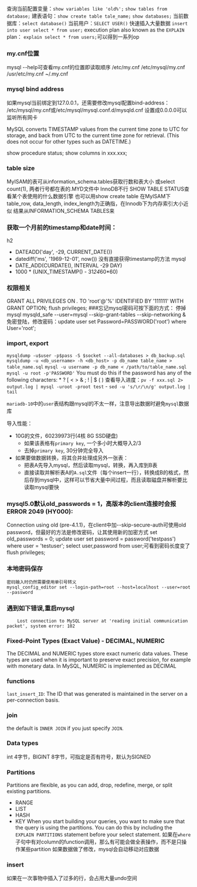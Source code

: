 查询当前配置变量：`show variables like 'old%';`
`show tables from database;`
建表语句：`show create table tale_name;`
`show databases;`
当前数据库：`select database()`
当前用户：`SELECT USER()`
快速插入大量数据 `insert into user select * from user;`
execution plan also known as the `EXPLAIN` plan： `explain select * from users;`可以得到一系列op
### my.cnf位置
mysql --help可查看my.cnf的位置即读取顺序
/etc/my.cnf /etc/mysql/my.cnf /usr/etc/my.cnf ~/.my.cnf
### mysql bind address
如果mysql当前绑定到127.0.0.1，还需要修改mysql配置bind-address：
/etc/mysql/my.cnf或/etc/mysql/mysql.conf.d/mysqld.cnf
设置成0.0.0.0可以监听所有网卡

MySQL converts TIMESTAMP values from the current time zone to UTC for storage, and back from UTC to the current time zone for retrieval. (This does not occur for other types such as DATETIME.)

show procedure status;
show columns in xxx.xxx;

### table size
MyISAM的表可从information_schema.tables获取行数和表大小
    或select count(1), 两者行号都在表的.MYD文件中
InnoDB不行
SHOW TABLE STATUS查看某个表使用的什么数据引擎
    也可以用show create table
    在MyISAM下table_row, data_length, index_length为正确指，在Innodb下为内存索引大小近似
    结果从INFORMATION_SCHEMA TABLES来

### 获取一个月前的timestamp和date时间：
h2
- DATEADD('day', -29, CURRENT_DATE())
- datediff('ms', '1969-12-01', now()) 没有直接获得timestamp的方法
mysql
- DATE_ADD(CURDATE(), INTERVAL -29 DAY)
- 1000 * (UNIX_TIMESTAMP() - 31*24*60*60)

### 权限相关
GRANT ALL PRIVILEGES ON *.* TO 'root'@'%' IDENTIFIED BY '111111' WITH GRANT OPTION;
flush privileges;
###忘记mysql密码可按下面的方式：
停掉mysql
mysqld_safe --user=mysql --skip-grant-tables --skip-networking &
免密登陆，修改密码：update user set Password=PASSWORD('root') where User='root';

### import, export
`mysqldump -u$user -p$pass -S $socket --all-databases > db_backup.sql`
`mysqldump -u <db_username> -h <db_host> -p db_name table_name > table_name.sql`
`mysql -u username -p db_name < /path/to/table_name.sql`
`mysql -u root -p'PASSWORD'`
	You must do this if the password has any of the following characters: * ? [ < > & ; ! | $ ( )
查看导入进度：`pv -f xxx.sql 2> output.log | mysql -uroot -proot test`
    - `sed -u 's/\r/\n/g' output.log | tail`

`mariadb-10`中的`user`表结构跟mysql的不太一样，注意导出数据时避免`mysql`数据库

导入性能：
- 10G的文件，60239973行(4核 8G SSD硬盘)
    - 如果该表格有`primary key`, 一个多小时大概导入2/3
    - 去掉`primary key`, 30分钟完全导入
- 如果要做数据转换，将其合并处理成另外一张表：
    - 把表A先导入mysql，然后读取mysql，转换，再入库到B表
    - 直接读取并解析表A的`A.sql`文件（每个insert一行），转换成B的格式，然后存到mysql中，这样可以节省大量中间过程，而且读取磁盘并解析要比读取mysql要快

### mysql5.0默认old_passwords = 1，高版本的client连接时会报ERROR 2049 (HY000):
Connection using old (pre-4.1.1)，在client中加--skip-secure-auth可使用old
password，但最好的方法是修改密码，让其使用新的加密方式
set old_passwords = 0;
update user set password = password('testpass') where user = 'testuser';
select user,password from user;可看到密码长度变了
flush privileges;


### 本地密码保存
```
密码输入时仍然需要使用单引号转义
mysql_config_editor set --login-path=root --host=localhost --user=root --password
```
### 遇到如下错误,重启mysql
```
	Lost connection to MySQL server at 'reading initial communication packet', system error: 102
```

### Fixed-Point Types (Exact Value) - DECIMAL, NUMERIC
The DECIMAL and NUMERIC types store exact numeric data values. These types are used when it is important to preserve exact precision, for example with monetary data. In MySQL, NUMERIC is implemented as DECIMAL


### functions
`last_insert_ID`: The ID that was generated is maintained in the server on a per-connection basis.

### join
the default is `INNER JOIN` if you just specify `JOIN`.

### Data types
int 4字节，BIGINT 8字节，可指定是否有符号，默认为SIGNED

### Partitions
Partitions are flexible, as you can add, drop, redefine, merge, or split existing partitions.
- RANGE
- LIST
- HASH
- KEY
When you start building your queries, you want to make sure that the query is using the partitions. You can do this by including the `EXPLAIN PARTITIONS` statement before your select statement.
如果在`where`子句中有对column的function调用，那么有可能会做全表操作，而不是只操作某些partition
如果数据做了修改，mysql会自动移动对应数据

### insert
如果在一次事物中插入了过多的行，会占用大量undo空间
